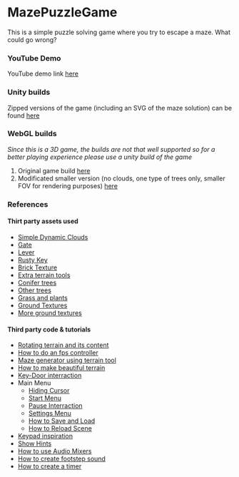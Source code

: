 # MazePuzzleGame
This is a simple puzzle solving game where you try to escape a maze. What could go wrong?

### YouTube Demo
YouTube demo link [here](https://youtu.be/D73txf6mv6w)

### Unity builds
Zipped versions of the game (including an SVG of the maze solution) can be found [here](https://drive.google.com/drive/folders/1lK6o8fgVfji8g5k2rFMPgJlPSKVHsGVR?usp=sharing)

### WebGL builds
*Since this is a 3D game, the builds are not that well supported so for a better playing experience please use a unity build of the game*
1. Original game build [here](https://popadaria.github.io/MazePuzzleWebGL/)
2. Modificated smaller version (no clouds, one type of trees only, smaller FOV for rendering purposes) [here](https://popadaria.github.io/MazePuzzleWebGLSmall/)

### References
#### Thirt party assets used

- [Simple Dynamic Clouds](https://assetstore.unity.com/packages/tools/particles-effects/bfw-simple-dynamic-clouds-85665)
- [Gate](https://assetstore.unity.com/packages/3d/environments/fence-and-gates-114135)
- [Lever](https://assetstore.unity.com/packages/tools/physics/interactive-physical-door-pack-163249)
- [Rusty Key](https://assetstore.unity.com/packages/3d/props/rust-key-167590)
- [Brick Texture](https://assetstore.unity.com/packages/2d/textures-materials/brick/high-quality-bricks-walls-49581)
- [Extra terrain tools](https://assetstore.unity.com/packages/3d/environments/landscapes/terrain-sample-asset-pack-145808)
- [Conifer trees](https://assetstore.unity.com/packages/3d/vegetation/trees/conifers-botd-142076)
- [Other trees](https://assetstore.unity.com/packages/3d/vegetation/trees/dream-forest-tree-105297)
- [Grass and plants](https://assetstore.unity.com/packages/2d/textures-materials/nature/grass-and-flowers-pack-1-17100)
- [Ground Textures](https://assetstore.unity.com/packages/2d/textures-materials/floors/yughues-free-ground-materials-13001)
- [More ground textures](https://assetstore.unity.com/packages/2d/textures-materials/floors/outdoor-ground-textures-12555)

#### Third party code & tutorials

- [Rotating terrain and its content](https://answers.unity.com/questions/15043/terrain-rotation.html)
- [How to do an fps controller](https://www.youtube.com/channel/UCqthAAPLF1g0IHkSYazCICg)
- [Maze generator using terrain tool](https://www.youtube.com/watch?v=S8XVGMDZM8U)
- [How to make beautiful terrain](https://www.youtube.com/watch?v=ddy12WHqt-M&t=608s)
- [Key-Door interraction](https://www.youtube.com/watch?v=SlEgvvNYXQU&t=671s)
- Main Menu
  - [Hiding Cursor](https://www.youtube.com/watch?v=wnHVryNtuuc)
  - [Start Menu](https://www.youtube.com/watch?v=zc8ac_qUXQY&t=1s)
  - [Pause Interraction](https://www.youtube.com/watch?v=9tsbUoFfAgo)
  - [Settings Menu](https://www.youtube.com/watch?v=iT49pNcu1jk&t=757s)
  - [How to Save and Load](https://www.youtube.com/watch?v=donIirlj074&t=447s)
  - [How to Reload Scene](https://www.youtube.com/watch?v=TVSLCZWYL_E&t=192s)
- [Keypad inspiration](https://www.youtube.com/watch?v=BFIjWzlMd8U)
- [Show Hints](https://www.youtube.com/watch?v=_aB4dPcQ2f8&t=990s)
- [How to use Audio Mixers](https://www.youtube.com/watch?v=vOaQp2x-io0&t=439s)
- [How to create footstep sound](https://www.youtube.com/watch?v=ih8gyGeC7xs)
- [How to create a timer](https://www.youtube.com/watch?v=HLz_k6DSQvU&t=452s)
